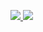 [
<img src="https://github-readme-stats.vercel.app/api?username=LeptoFlare&theme=graywhite&bg_color=0,A8DDB5,7bccc4,4eb3d3&count_private=true&show_icons=true&hide_rank=true&line_height=20&hide_border=true"/>
<img src="https://github-readme-stats.vercel.app/api/top-langs/?username=LeptoFlare&theme=graywhite&bg_color=0,4eb3d3,0868AC&layout=compact&card_width=250&hide_border=true"/>
](https://lepto.tech)
